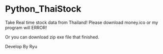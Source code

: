 # Python_ThaiStock
Take Real time stock data from Thailand!
  Please download money.ico or my program will ERROR!
  
  Or you can download zip exe file that finished.
  
  Develop By Ryu
